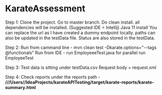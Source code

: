 # KarateAssessment

Step 1:
Clone the project.
Go to master branch.
Do clean install. all dependencies will be installed.
(Suggested IDE = Intellij)
Java 11 install
You can replace the url as I have created a dummy endpoint locally.
paths can also be updated in the testData file.
Status are also stored in the testData.

Step 2:
Run from cammand line -
  mvn clean test  -Dkarate.options="--tags @functionals"
Run from IDE -
  run EmployeeeTest.java for parallel run EmployeeTest
  
Step 3:
Test data is sitting under testData.csv
Request body = request.xml

Step 4:
Check reports under the reports path -
**///Users/<your domain>/IdeaProjects/karateAPITesting/target/karate-reports/karate-summary.html**

